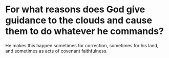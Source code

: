 # For what reasons does God give guidance to the clouds and cause them to do whatever he commands?

He makes this happen sometimes for correction, sometimes for his land, and sometimes as acts of covenant faithfulness.
